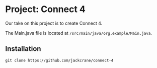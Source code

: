 # Project: Connect 4

Our take on this project is to create Connect 4.

The Main.java file is located at `/src/main/java/org.example/Main.java`.

## Installation

```shell
git clone https://github.com/jackcrane/connect-4
```